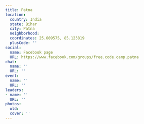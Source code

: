 ```yaml
---
title: Patna
location:
  country: India
  state: Bihar
  city: Patna
  neighborhood: 
  coordinates: 25.609575, 85.123819
  plusCode: ''
social:
  name: Facebook page
  URL: https://www.facebook.com/groups/free.code.camp.patna
chat:
  name: ''
  URL: ''
event:
  name: ''
  URL: ''
leaders:
- name: ''
  URL: ''
photos:
  old: 
  cover: ''
---
```


